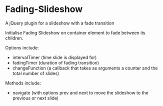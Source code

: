 # Fading-Slideshow
A jQuery plugin for a slideshow with a fade transition

Initialise Fading Slideshow on container element to fade between its children.

Options include:
  - intervalTimer (time slide is displayed for)
  - fadingTimer (duration of fading transition)
  - changeFunction (a callback that takes as arguments a counter and the total number of slides)

Methods include: 
  - navigate (with options prev and next to move the slideshow to the previous or next slide)
